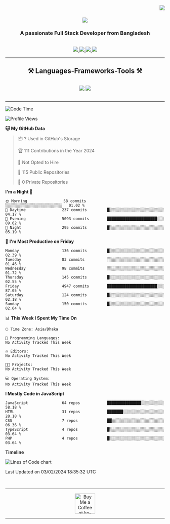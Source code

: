 <img align="right" src="https://visitor-badge.laobi.icu/badge?page_id=salesp07.salesp07" />

<h1 align="center">
    <img src="https://readme-typing-svg.herokuapp.com/?font=Righteous&size=35&center=true&vCenter=true&width=500&height=70&duration=4000&lines=Hi+There!+👋;+I'm+Sourav+Arefin;" />
</h1>

<h3 align="center">A passionate Full Stack Developer from Bangladesh</h3>

<br/>


 
<div align="center"> 
  <a href="mailto:khansourav58@gmail.com">
    <img src="https://img.shields.io/badge/Gmail-333333?style=for-the-badge&logo=gmail&logoColor=red" />
  </a>
  <a href="https://www.linkedin.com/in/sourav-arefin/" target="_blank">
    <img src="https://img.shields.io/badge/LinkedIn-0077B5?style=for-the-badge&logo=linkedin&logoColor=white" target="_blank" />
  </a>
  <a href="https://www.facebook.com/profile.php?id=100013452185380" target="_blank">
    <img src="https://img.shields.io/badge/facebook-316FF6?style=for-the-badge&logo=facebook&logoColor=white" target="_blank" />
  </a>
  <a href="https://souravarefin.vercel.app/" target="_blank">
     <img src="https://img.shields.io/badge/Portfolio-black?style=for-the-badge&logo=todoist&logoColor=white" target="_blank" /> <!-- sqlite, safari, google-chrome are other good icon options -->
  </a>
</div>

 <hr/>
 
<h2 align="center">⚒️ Languages-Frameworks-Tools ⚒️</h2>
<br/>
<div align="center">
    <img src="https://skillicons.dev/icons?i=react,bootstrap,mui,html,css,vscode,github,figma,tailwind,sass,git" />
    <img src="https://skillicons.dev/icons?i=nodejs,javascript,typescript,express,firebase,mongodb,nextjs,postgresql," /><br>
</div>

<br/>
<hr/>





<!--START_SECTION:waka-->
![Code Time](http://img.shields.io/badge/Code%20Time-49%20hrs%204%20mins-blue)

![Profile Views](http://img.shields.io/badge/Profile%20Views-0-blue)

**🐱 My GitHub Data** 

> 📦 ? Used in GitHub's Storage 
 > 
> 🏆 111 Contributions in the Year 2024
 > 
> 🚫 Not Opted to Hire
 > 
> 📜 115 Public Repositories 
 > 
> 🔑 0 Private Repositories 
 > 
**I'm a Night 🦉** 

```text
🌞 Morning                58 commits          ░░░░░░░░░░░░░░░░░░░░░░░░░   01.02 % 
🌆 Daytime                237 commits         █░░░░░░░░░░░░░░░░░░░░░░░░   04.17 % 
🌃 Evening                5093 commits        ██████████████████████░░░   89.62 % 
🌙 Night                  295 commits         █░░░░░░░░░░░░░░░░░░░░░░░░   05.19 % 
```
📅 **I'm Most Productive on Friday** 

```text
Monday                   136 commits         █░░░░░░░░░░░░░░░░░░░░░░░░   02.39 % 
Tuesday                  83 commits          ░░░░░░░░░░░░░░░░░░░░░░░░░   01.46 % 
Wednesday                98 commits          ░░░░░░░░░░░░░░░░░░░░░░░░░   01.72 % 
Thursday                 145 commits         █░░░░░░░░░░░░░░░░░░░░░░░░   02.55 % 
Friday                   4947 commits        ██████████████████████░░░   87.05 % 
Saturday                 124 commits         █░░░░░░░░░░░░░░░░░░░░░░░░   02.18 % 
Sunday                   150 commits         █░░░░░░░░░░░░░░░░░░░░░░░░   02.64 % 
```


📊 **This Week I Spent My Time On** 

```text
🕑︎ Time Zone: Asia/Dhaka

💬 Programming Languages: 
No Activity Tracked This Week

🔥 Editors: 
No Activity Tracked This Week

🐱‍💻 Projects: 
No Activity Tracked This Week

💻 Operating System: 
No Activity Tracked This Week
```

**I Mostly Code in JavaScript** 

```text
JavaScript               64 repos            ███████████████░░░░░░░░░░   58.18 % 
HTML                     31 repos            ███████░░░░░░░░░░░░░░░░░░   28.18 % 
CSS                      7 repos             ██░░░░░░░░░░░░░░░░░░░░░░░   06.36 % 
TypeScript               4 repos             █░░░░░░░░░░░░░░░░░░░░░░░░   03.64 % 
PHP                      4 repos             █░░░░░░░░░░░░░░░░░░░░░░░░   03.64 % 
```



**Timeline**

![Lines of Code chart](https://raw.githubusercontent.com/SouravArefin/SouravArefin/main/assets/bar_graph.png)


 Last Updated on 03/02/2024 18:35:32 UTC
<!--END_SECTION:waka-->

<br/>
<hr/>
<div align="center">
<a href='https://ko-fi.com/V7V4RAK9C' target='_blank'><img height='64' style='border:0px;height:64px;' src='https://storage.ko-fi.com/cdn/kofi1.png?v=3' border='0' alt='Buy Me a Coffee at ko-fi.com' /></a>
</div>
<hr/>
